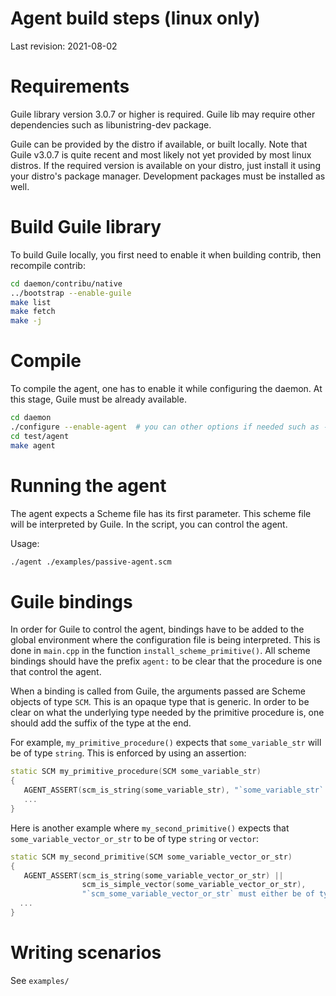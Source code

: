 # Agent build steps (linux only)
Last revision: 2021-08-02

# Requirements
Guile library version 3.0.7 or higher is required. Guile lib may require other 
dependencies such as libunistring-dev package.

Guile can be provided by the distro if available, or built locally. Note that 
Guile v3.0.7 is quite recent and most likely not yet provided by most linux 
distros.
If the required version is available on your distro, just install it using your 
distro's package manager. Development packages must be installed as well.

# Build Guile library
To build Guile locally, you first need to enable it when building contrib, then
recompile contrib:

```sh
cd daemon/contribu/native
../bootstrap --enable-guile
make list
make fetch
make -j
```

# Compile
To compile the agent, one has to enable it while configuring the daemon. At this
stage, Guile must be already available.

```sh
cd daemon
./configure --enable-agent  # you can other options if needed such as --enable-debug
cd test/agent
make agent
```

# Running the agent
The agent expects a Scheme file has its first parameter.  This scheme file will
be interpreted by Guile.  In the script, you can control the agent.

Usage:
```sh
./agent ./examples/passive-agent.scm
```

# Guile bindings
In order for Guile to control the agent, bindings have to be added to the global
environment where the configuration file is being interpreted.  This is done in
`main.cpp` in the function `install_scheme_primitive()`.  All scheme bindings
should have the prefix `agent:` to be clear that the procedure is one that
control the agent.

When a binding is called from Guile, the arguments passed are Scheme objects of
type `SCM`.  This is an opaque type that is generic.  In order to be clear on
what the underlying type needed by the primitive procedure is, one should add the
suffix of the type at the end.

For example, `my_primitive_procedure()` expects that `some_variable_str`
will be of type `string`.  This is enforced by using an assertion:
```c++
static SCM my_primitive_procedure(SCM some_variable_str)
{
   AGENT_ASSERT(scm_is_string(some_variable_str), "`some_variable_str` must be of type string");
   ...
}
```

Here is another example where `my_second_primitive()` expects that
`some_variable_vector_or_str` to be of type `string` or `vector`:
```c++
static SCM my_second_primitive(SCM some_variable_vector_or_str)
{
   AGENT_ASSERT(scm_is_string(some_variable_vector_or_str) ||
                scm_is_simple_vector(some_variable_vector_or_str),
                "`scm_some_variable_vector_or_str` must either be of type vector or string");
  ...
}
```

# Writing scenarios
See `examples/`
